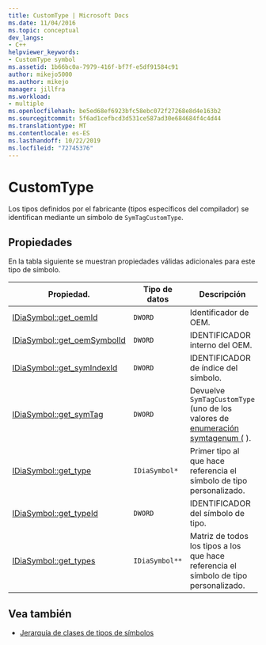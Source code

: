 ```yaml
---
title: CustomType | Microsoft Docs
ms.date: 11/04/2016
ms.topic: conceptual
dev_langs:
- C++
helpviewer_keywords:
- CustomType symbol
ms.assetid: 1b66bc0a-7979-416f-bf7f-e5df91584c91
author: mikejo5000
ms.author: mikejo
manager: jillfra
ms.workload:
- multiple
ms.openlocfilehash: be5ed68ef6923bfc58ebc072f27268e8d4e163b2
ms.sourcegitcommit: 5f6ad1cefbcd3d531ce587ad30e684684f4c4d44
ms.translationtype: MT
ms.contentlocale: es-ES
ms.lasthandoff: 10/22/2019
ms.locfileid: "72745376"
---
```

# <a name="customtype"></a>CustomType
Los tipos definidos por el fabricante (tipos específicos del compilador) se identifican mediante un símbolo de `SymTagCustomType`.

## <a name="properties"></a>Propiedades
 En la tabla siguiente se muestran propiedades válidas adicionales para este tipo de símbolo.

|Propiedad.|Tipo de datos|Descripción|
|--------------|---------------|-----------------|
|[IDiaSymbol::get_oemId](../../debugger/debug-interface-access/idiasymbol-get-oemid.md)|`DWORD`|Identificador de OEM.|
|[IDiaSymbol::get_oemSymbolId](../../debugger/debug-interface-access/idiasymbol-get-oemsymbolid.md)|`DWORD`|IDENTIFICADOR interno del OEM.|
|[IDiaSymbol::get_symIndexId](../../debugger/debug-interface-access/idiasymbol-get-symindexid.md)|`DWORD`|IDENTIFICADOR de índice del símbolo.|
|[IDiaSymbol::get_symTag](../../debugger/debug-interface-access/idiasymbol-get-symtag.md)|`DWORD`|Devuelve `SymTagCustomType` (uno de los valores de [enumeración symtagenum (](../../debugger/debug-interface-access/symtagenum.md) ).|
|[IDiaSymbol::get_type](../../debugger/debug-interface-access/idiasymbol-get-type.md)|`IDiaSymbol*`|Primer tipo al que hace referencia el símbolo de tipo personalizado.|
|[IDiaSymbol::get_typeId](../../debugger/debug-interface-access/idiasymbol-get-typeid.md)|`DWORD`|IDENTIFICADOR del símbolo de tipo.|
|[IDiaSymbol::get_types](../../debugger/debug-interface-access/idiasymbol-get-types.md)|`IDiaSymbol**`|Matriz de todos los tipos a los que hace referencia el símbolo de tipo personalizado.|

## <a name="see-also"></a>Vea también
- [Jerarquía de clases de tipos de símbolos](../../debugger/debug-interface-access/class-hierarchy-of-symbol-types.md)